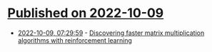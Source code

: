 # [Published on 2022-10-09](index.md)

* [2022-10-09, 07:29:59](https://lobste.rs/s/oui6xj/discovering_faster_matrix) - [Discovering faster matrix multiplication algorithms with reinforcement learning](https://www.nature.com/articles/s41586-022-05172-4)
